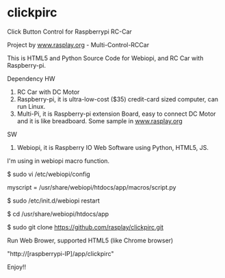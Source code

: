 clickpirc
=========

Click Button Control for Raspberrypi RC-Car

Project by www.rasplay.org - Multi-Control-RCCar

This is HTML5 and Python Source Code for Webiopi, and RC Car with Raspberry-pi.

Dependency
HW 
 1. RC Car with DC Motor
 2. Raspberry-pi, it is ultra-low-cost ($35) credit-card sized computer, can run Linux.
 3. Multi-Pi, it is Raspberry-pi extension Board, easy to connect DC Motor and it is like breadboard. Some sample in www.rasplay.org

SW
 1. Webiopi, it is Raspberry IO Web Software using Python, HTML5, JS.

I'm using in webiopi macro function.

$ sudo vi /etc/webiopi/config

myscript = /usr/share/webiopi/htdocs/app/macros/script.py

$ sudo /etc/init.d/webiopi restart

$ cd /usr/share/webiopi/htdocs/app

$ sudo git clone https://github.com/rasplay/clickpirc.git

Run Web Brower, supported HTML5 (like Chrome browser)

"http://[raspberrypi-IP]/app/clickpirc"

Enjoy!!  
